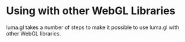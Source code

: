 # Using with other WebGL Libraries

luma.gl takes a number of steps to make it possible to use luma.gl with other WebGL libraries.